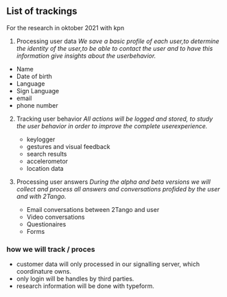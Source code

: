 ## List of trackings

For the research in oktober 2021 with kpn 

1. Processing user data
*We save a basic profile of each user,to determine the identity of the user,to be able to contact the user and to have this information give insights about the userbehavior.*
  - Name
  - Date of birth
  - Language
  - Sign Language
  - email
  - phone number
   

2. Tracking user behavior
*All actions will be logged and stored, to study the user behavior in order to improve the complete userexperience.*
	- keylogger
	- gestures and visual feedback
	- search results
    - accelerometor
    - location data


3. Processing user answers
*During the alpha and beta versions we will collect and process all answers and conversations profided by the user and with 2Tango.*

	- Email conversations between 2Tango and user
	- Video conversations
	- Questionaires
	- Forms

### how we will track / proces
 - customer data will only processed in our signalling server, which coordinature owns. 
- only login will be handles by third parties.
- research information will be done with typeform.
    